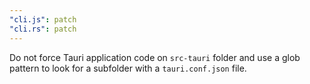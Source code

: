 ```yaml
---
"cli.js": patch
"cli.rs": patch
---
```


Do not force Tauri application code on `src-tauri` folder and use a glob pattern to look for a subfolder with a `tauri.conf.json` file.
